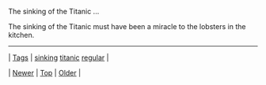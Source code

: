 <!--
title: The sinking of the Titanic must have been a miracle to the lobsters in the kitchen.
date: 2020-06-28T15:27:00.090Z
tags: sinking, titanic, regular
-->


The sinking of the Titanic ...

<p>The sinking of the Titanic must have been a miracle to the lobsters in the kitchen.</p>

<!--BOTTOM-POST-NAVIGATION-->
---

| [Tags](tags.md) | [sinking](tag-sinking.md) [titanic](tag-titanic.md) [regular](tag-regular.md) |

| [Newer](127899613269.md) | [Top](index.md) | [Older](128172920529.md) |